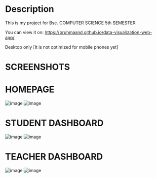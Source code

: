 # Description

This is my project for Bsc. COMPUTER SCIENCE 5th SEMESTER

You can view it on:
https://bruhmaand.github.io/data-visualization-web-app/

Desktop only [It is not optimized for mobile phones yet] 

# SCREENSHOTS

# HOMEPAGE
![image](https://github.com/bruhmaand/data-visualization-web-app/assets/123489434/38c3fd40-9768-4483-a9cf-c4bebfac94c2)
![image](https://github.com/bruhmaand/data-visualization-web-app/assets/123489434/6654b29b-2eb0-4910-8442-235eb7b51779)

# STUDENT DASHBOARD
![image](https://github.com/bruhmaand/data-visualization-web-app/assets/123489434/62dc16cc-433e-4fda-af42-26b93dc7e40f)
![image](https://github.com/bruhmaand/data-visualization-web-app/assets/123489434/e7c975f3-7411-4b60-9d70-8184b66d59a9)

# TEACHER DASHBOARD

![image](https://github.com/bruhmaand/data-visualization-web-app/assets/123489434/b005d1a6-9e5f-4c1c-ad02-56b948907e6e)
![image](https://github.com/bruhmaand/data-visualization-web-app/assets/123489434/86d71ac3-ec17-4046-9f8a-795d92b01f9f)



